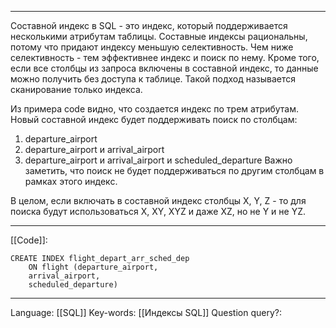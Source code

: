 ___
Составной индекс в SQL - это индекс, который поддерживается несколькими атрибутам таблицы. Составные индексы рациональны, потому что придают индексу меньшую селективность. Чем ниже селективность - тем эффективнее индекс и поиск по нему. Кроме того, если все столбцы из запроса включены в составной индекс, то данные можно получить без доступа к таблице. Такой подход называется сканирование только индекса.

Из примера code видно, что создается индекс по трем атрибутам. Новый составной индекс будет поддерживать поиск по столбцам:
1. departure_airport
2. departure_airport и arrival_airport
3. departure_airport и arrival_airport и scheduled_departure
Важно заметить, что поиск не будет поддерживаться по другим столбцам в рамках этого индекс. 

В целом, если включать в составной индекс столбцы X, Y, Z - то для поиска будут использоваться X, XY, XYZ и даже XZ, но не Y и не YZ. 
___
[[Code]]:
```
CREATE INDEX flight_depart_arr_sched_dep
	ON flight (departure_airport,
	arrival_airport,
	scheduled_departure)
```
___
Language: [[SQL]]
Key-words:  [[Индексы SQL]]
Question query?: 